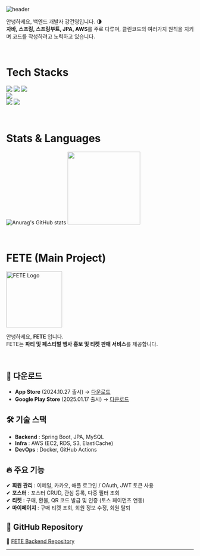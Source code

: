 ![header](https://capsule-render.vercel.app/api?type=waving&color=8A2BE2&height=250&section=header&text=Geonyoung%20K&fontSize=70&fontColor=ffffff&fontAlignY=35&desc=)

안녕하세요, 백엔드 개발자 강건영입니다. :last_quarter_moon: <br>
**자바, 스프링, 스프링부트, JPA, AWS**를 주로 다루며, 클린코드의 여러가지 원칙을 지키며 코드를 작성하려고 노력하고 있습니다.<br>


<br>

# Tech Stacks
<img src="https://img.shields.io/badge/java-007396?style=for-the-badge&logo=java&logoColor=white"> <img src="https://img.shields.io/badge/spring-6DB33F?style=for-the-badge&logo=spring&logoColor=white"/> <img src="https://img.shields.io/badge/springboot-6DB33F?style=for-the-badge&logo=springboot&logoColor=white"/> <br>
<img src="https://img.shields.io/badge/Amazon AWS-232F3E?style=for-the-badge&logo=amazon aws&logoColor=white"> <br>
<img src="https://img.shields.io/badge/github-181717?style=for-the-badge&logo=github&logoColor=white"/> <img src="https://img.shields.io/badge/git-F05032?style=for-the-badge&logo=git&logoColor=white"/>

<br>


# Stats & Languages
![Anurag's GitHub stats](https://github-readme-stats.vercel.app/api?username=KangGeonyoung&show_icons=true&theme=cobalt)
<a href="https://github.com/KangGeonyoung"><img style="height:195px" src="https://github-readme-stats.vercel.app/api/top-langs/?username=KangGeonyoung&layout=compact&theme=cobalt&hide_border=true" /></a> 

<br>

# FETE (Main Project)

<p align="left">
  <img src="https://github.com/user-attachments/assets/c23d763c-698b-4b67-9fb7-ea5666217baa" width="150" alt="FETE Logo">
</p>

안녕하세요, **FETE** 입니다.  
FETE는 **파티 및 페스티벌 행사 홍보 및 티켓 판매 서비스**를 제공합니다.  

<br>

## 📱 다운로드  
- **App Store** (2024.10.27 출시) → [다운로드](https://apps.apple.com/kr/app/fete/id6720755427)  
- **Google Play Store** (2025.01.17 출시) → [다운로드](https://play.google.com/store/apps/details?id=com.kr.fete&hl=ko)  

## 🛠 기술 스택  
- **Backend** : Spring Boot, JPA, MySQL  
- **Infra** : AWS (EC2, RDS, S3, ElastiCache)  
- **DevOps** : Docker, GitHub Actions  

## 🔥 주요 기능  
✔ **회원 관리** : 이메일, 카카오, 애플 로그인 / OAuth, JWT 토큰 사용  
✔ **포스터** : 포스터 CRUD, 관심 등록, 다중 필터 조회  
✔ **티켓** : 구매, 환불, QR 코드 발급 및 인증 (토스 페이먼츠 연동)  
✔ **마이페이지** : 구매 티켓 조회, 회원 정보 수정, 회원 탈퇴

## 📌 GitHub Repository  
🔗 [FETE Backend Repository](https://github.com/FETE-Develop/FETE_BE)  

---
